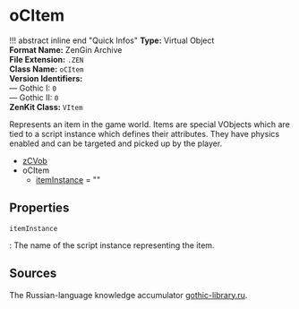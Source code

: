 # oCItem

!!! abstract inline end "Quick Infos"
    **Type:** Virtual Object<br/>
    **Format Name:** ZenGin Archive<br/>
    **File Extension:** `.ZEN`<br/>
    **Class Name:** `oCItem`<br/>
    **Version Identifiers:**<br />
    — Gothic I: `0`<br/>
    — Gothic II: `0`<br/>
    **ZenKit Class:** `VItem`

Represents an item in the game world. Items are special VObjects which are tied to a script instance which defines
their attributes. They have physics enabled and can be targeted and picked up by the player.

<ul class="sp-list">
    <li class="sp-type"><a href="../zCVob/">zCVob</a></li>
    <li class="sp-type">
        <span>oCItem</span>
        <ul class="sp-list">
            <li class="sp-string"><a href="#itemInstance">itemInstance</a> = ""</li>
        </ul>
    </li>
</ul>

## Properties

<a name="itemInstance" class="t-str"></a> `itemInstance`

:   The name of the script instance representing the item.


## Sources

The Russian-language knowledge accumulator [gothic-library.ru](http://www.gothic-library.ru/publ/ocitem_class/1-1-0-502).
